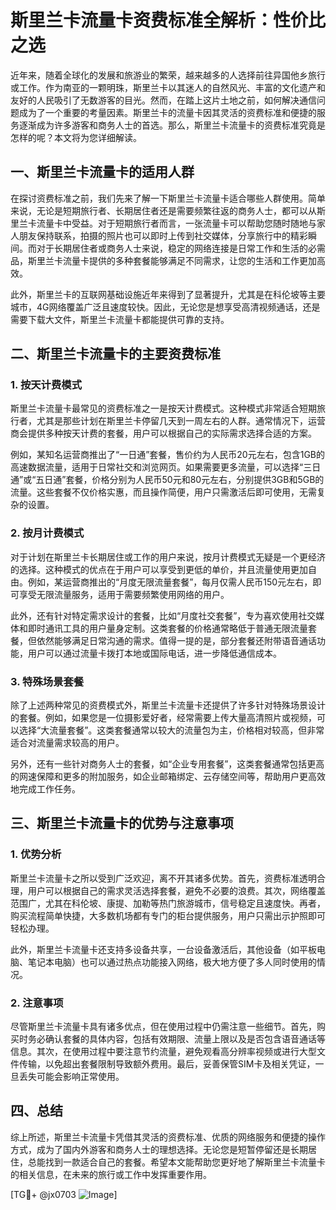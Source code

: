 # 斯里兰卡流量卡资费标准全解析：性价比之选

近年来，随着全球化的发展和旅游业的繁荣，越来越多的人选择前往异国他乡旅行或工作。作为南亚的一颗明珠，斯里兰卡以其迷人的自然风光、丰富的文化遗产和友好的人民吸引了无数游客的目光。然而，在踏上这片土地之前，如何解决通信问题成为了一个重要的考量因素。斯里兰卡的流量卡因其灵活的资费标准和便捷的服务逐渐成为许多游客和商务人士的首选。那么，斯里兰卡流量卡的资费标准究竟是怎样的呢？本文将为您详细解读。

## 一、斯里兰卡流量卡的适用人群

在探讨资费标准之前，我们先来了解一下斯里兰卡流量卡适合哪些人群使用。简单来说，无论是短期旅行者、长期居住者还是需要频繁往返的商务人士，都可以从斯里兰卡流量卡中受益。对于短期旅行者而言，一张流量卡可以帮助您随时随地与家人朋友保持联系，拍摄的照片也可以即时上传到社交媒体，分享旅行中的精彩瞬间。而对于长期居住者或商务人士来说，稳定的网络连接是日常工作和生活的必需品，斯里兰卡流量卡提供的多种套餐能够满足不同需求，让您的生活和工作更加高效。

此外，斯里兰卡的互联网基础设施近年来得到了显著提升，尤其是在科伦坡等主要城市，4G网络覆盖广泛且速度较快。因此，无论您是想享受高清视频通话，还是需要下载大文件，斯里兰卡流量卡都能提供可靠的支持。

## 二、斯里兰卡流量卡的主要资费标准

### 1. 按天计费模式

斯里兰卡流量卡最常见的资费标准之一是按天计费模式。这种模式非常适合短期旅行者，尤其是那些计划在斯里兰卡停留几天到一周左右的人群。通常情况下，运营商会提供多种按天计费的套餐，用户可以根据自己的实际需求选择合适的方案。

例如，某知名运营商推出了“一日通”套餐，售价约为人民币20元左右，包含1GB的高速数据流量，适用于日常社交和浏览网页。如果需要更多流量，可以选择“三日通”或“五日通”套餐，价格分别为人民币50元和80元左右，分别提供3GB和5GB的流量。这些套餐不仅价格实惠，而且操作简便，用户只需激活后即可使用，无需复杂的设置。

### 2. 按月计费模式

对于计划在斯里兰卡长期居住或工作的用户来说，按月计费模式无疑是一个更经济的选择。这种模式的优点在于用户可以享受到更低的单价，并且流量使用更加自由。例如，某运营商推出的“月度无限流量套餐”，每月仅需人民币150元左右，即可享受无限流量服务，适用于需要频繁使用网络的用户。

此外，还有针对特定需求设计的套餐，比如“月度社交套餐”，专为喜欢使用社交媒体和即时通讯工具的用户量身定制。这类套餐的价格通常略低于普通无限流量套餐，但依然能够满足日常沟通的需求。值得一提的是，部分套餐还附带语音通话功能，用户可以通过流量卡拨打本地或国际电话，进一步降低通信成本。

### 3. 特殊场景套餐

除了上述两种常见的资费模式外，斯里兰卡流量卡还提供了许多针对特殊场景设计的套餐。例如，如果您是一位摄影爱好者，经常需要上传大量高清照片或视频，可以选择“大流量套餐”。这类套餐通常以较大的流量包为主，价格相对较高，但非常适合对流量需求较高的用户。

另外，还有一些针对商务人士的套餐，如“企业专用套餐”，这类套餐通常包括更高的网速保障和更多的附加服务，如企业邮箱绑定、云存储空间等，帮助用户更高效地完成工作任务。

## 三、斯里兰卡流量卡的优势与注意事项

### 1. 优势分析

斯里兰卡流量卡之所以受到广泛欢迎，离不开其诸多优势。首先，资费标准透明合理，用户可以根据自己的需求灵活选择套餐，避免不必要的浪费。其次，网络覆盖范围广，尤其在科伦坡、康提、加勒等热门旅游城市，信号稳定且速度快。再者，购买流程简单快捷，大多数机场都有专门的柜台提供服务，用户只需出示护照即可轻松办理。

此外，斯里兰卡流量卡还支持多设备共享，一台设备激活后，其他设备（如平板电脑、笔记本电脑）也可以通过热点功能接入网络，极大地方便了多人同时使用的情况。

### 2. 注意事项

尽管斯里兰卡流量卡具有诸多优点，但在使用过程中仍需注意一些细节。首先，购买时务必确认套餐的具体内容，包括有效期限、流量上限以及是否包含语音通话等信息。其次，在使用过程中要注意节约流量，避免观看高分辨率视频或进行大型文件传输，以免超出套餐限制导致额外费用。最后，妥善保管SIM卡及相关凭证，一旦丢失可能会影响正常使用。

## 四、总结

综上所述，斯里兰卡流量卡凭借其灵活的资费标准、优质的网络服务和便捷的操作方式，成为了国内外游客和商务人士的理想选择。无论您是短暂停留还是长期居住，总能找到一款适合自己的套餐。希望本文能帮助您更好地了解斯里兰卡流量卡的相关信息，在未来的旅行或工作中发挥重要作用。

[TG💪+ @jx0703 ![Image](https://github.com/user-attachments/assets/dbca1d08-cadb-493c-b0ec-ad6f7a83f270)]